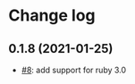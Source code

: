 # Change log

## 0.1.8 (2021-01-25)

- [#8](https://github.com/infinum/jsonapi-query_builder/pull/8): add support for ruby 3.0

